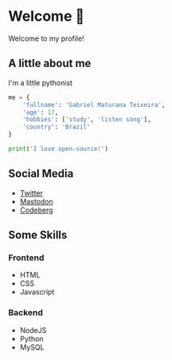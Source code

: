 # Welcome 👋

Welcome to my profile!

## A little about me

I'm a little pythonist

```py
me = {
    'fullname': 'Gabriel Maturana Teixeira',
    'age': 17,
    'hobbies': ['study', 'listen song'],
    'country': 'Brazil'
}

print('I love open-source!')
```

## Social Media

- [Twitter](https://twitter.com/maturanei)
- [Mastodon](https://mstdn.social/@maturana)
- [Codeberg](https://codeberg.org/maturana)

## Some Skills

### Frontend

- HTML
- CSS
- Javascript

### Backend

- NodeJS
- Python
- MySQL
